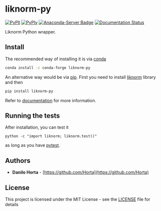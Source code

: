 # liknorm-py

[![PyPIl](https://img.shields.io/pypi/l/liknorm-py.svg?style=flat-square)](https://pypi.python.org/pypi/liknorm-py/)
[![PyPIv](https://img.shields.io/pypi/v/liknorm-py.svg?style=flat-square)](https://pypi.python.org/pypi/liknorm-py/)
[![Anaconda-Server Badge](https://anaconda.org/conda-forge/liknorm-py/badges/version.svg)](https://anaconda.org/conda-forge/liknorm-py)
[![Documentation Status](https://readthedocs.org/projects/liknorm-py/badge/?style=flat-square&version=latest)](https://liknorm-py.readthedocs.io/en/latest/)

Liknorm Python wrapper.

## Install

The recommended way of installing it is via
[conda](http://conda.pydata.org/docs/index.html)
```bash
conda install -c conda-forge liknorm-py
```

An alternative way would be via [pip](https://pypi.python.org/pypi/pip).
First you need to install [liknorm](http://liknorm.readthedocs.io/en/latest/)
library and then
```bash
pip install liknorm-py
```

Refer to [documentation](http://liknorm-py.readthedocs.io/en/latest/)
for more information.

## Running the tests

After installation, you can test it
```
python -c "import liknorm; liknorm.test()"
```
as long as you have [pytest](http://docs.pytest.org/en/latest/).

## Authors

* **Danilo Horta** - [https://github.com/Horta](https://github.com/Horta)

## License

This project is licensed under the MIT License - see the
[LICENSE](LICENSE) file for details
